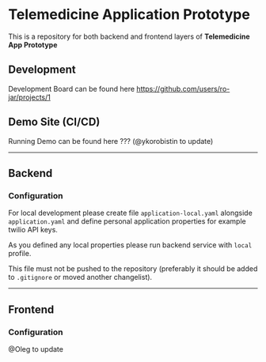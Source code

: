 # Telemedicine Application Prototype

This is a repository for both backend and frontend layers of **Telemedicine App Prototype**

## Development

Development Board can be found here https://github.com/users/ro-jar/projects/1

## Demo Site (CI/CD)

Running Demo can be found here ??? (@ykorobistin to update)

---
## Backend

### Configuration
For local development please create file ```application-local.yaml``` alongside ```application.yaml``` and 
define personal application properties for example twilio API keys.

As you defined any local properties please run backend service with ```local``` profile. 

This file must not be pushed to the repository (preferably it should be added to ```.gitignore``` 
or moved another changelist).


---
## Frontend

### Configuration

@Oleg to update
